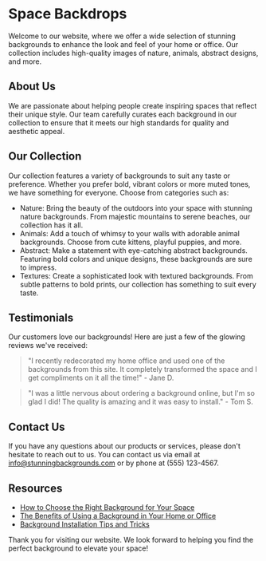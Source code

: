 <!--font:Poppins-->

# Space Backdrops

Welcome to our website, where we offer a wide selection of stunning backgrounds to enhance the look and feel of your home or office. Our collection includes high-quality images of nature, animals, abstract designs, and more.

## About Us

We are passionate about helping people create inspiring spaces that reflect their unique style. Our team carefully curates each background in our collection to ensure that it meets our high standards for quality and aesthetic appeal.

## Our Collection

Our collection features a variety of backgrounds to suit any taste or preference. Whether you prefer bold, vibrant colors or more muted tones, we have something for everyone. Choose from categories such as:

- Nature: Bring the beauty of the outdoors into your space with stunning nature backgrounds. From majestic mountains to serene beaches, our collection has it all.
- Animals: Add a touch of whimsy to your walls with adorable animal backgrounds. Choose from cute kittens, playful puppies, and more.
- Abstract: Make a statement with eye-catching abstract backgrounds. Featuring bold colors and unique designs, these backgrounds are sure to impress.
- Textures: Create a sophisticated look with textured backgrounds. From subtle patterns to bold prints, our collection has something to suit every taste.

## Testimonials

Our customers love our backgrounds! Here are just a few of the glowing reviews we've received:

> "I recently redecorated my home office and used one of the backgrounds from this site. It completely transformed the space and I get compliments on it all the time!" - Jane D.

> "I was a little nervous about ordering a background online, but I'm so glad I did! The quality is amazing and it was easy to install." - Tom S.

## Contact Us

If you have any questions about our products or services, please don't hesitate to reach out to us. You can contact us via email at [info@stunningbackgrounds.com](mailto:info@stunningbackgrounds.com) or by phone at (555) 123-4567.

## Resources

- [How to Choose the Right Background for Your Space](#)
- [The Benefits of Using a Background in Your Home or Office](#)
- [Background Installation Tips and Tricks](#)

Thank you for visiting our website. We look forward to helping you find the perfect background to elevate your space!

<!--

Write me content for website with wallpaper which alt text is:

"A close-up of a bird in flight"

The name/title of the page should not be 1:1 copy of the alt text but rather a real content of the website which is using this wallpaper.

- Use markdown format 
- Start with heading
- Heading should be short and concise
- The content should look like a real website 
- The website should not be about the wallpaper, wallpaper is just a related background
- Heading should be contain work "wallpaper" or "background"
- Include real sections like references, contact, user stories, etc. use things relevant to the page purpose.
- Feel free to use structure like headings, bullets, numbering, blockquotes, paragraphs, horizontal lines, etc.
- You can use formatting like bold or _italic_
- You can include UTF-8 emojis
- Links should be only #hash anchors (and you can refer to the document itself)
- Do not include images


---


# Beautiful Backgrounds for Your Home or Office

Welcome to our website, where we offer a wide selection of stunning backgrounds to enhance the look and feel of your home or office. Our collection includes high-quality images of nature, animals, abstract designs, and more.

## About Us

We are passionate about helping people create beautiful spaces that inspire creativity and productivity. Our team carefully curates each wallpaper in our collection to ensure that it meets our high standards for quality and aesthetic appeal.

## Our Collection

Our collection features a variety of wallpapers to suit any style or preference. Whether you prefer bold, vibrant colors or more muted tones, we have something for everyone. Some of our most popular categories include:

- Nature: Bring the beauty of the outdoors into your space with our stunning nature wallpapers. From majestic mountains to serene beaches, our collection has it all.
- Animals: Add a touch of whimsy to your walls with our adorable animal wallpapers. Choose from cute kittens, playful puppies, and more.
- Abstract: Make a statement with our eye-catching abstract wallpapers. Featuring bold colors and unique designs, these wallpapers are sure to impress.
- Textures: Create a sophisticated look with our textured wallpapers. From subtle patterns to bold prints, our collection has something to suit every taste.

## User Stories

Our customers love our wallpapers! Here are just a few of the glowing reviews we've received:

> "I recently redecorated my home office and used one of the wallpapers from this site. It completely transformed the space and I get compliments on it all the time!" - Jane D.

> "I was a little nervous about ordering wallpaper online, but I'm so glad I did! The quality is amazing and it was easy to install." - Tom S.

## Contact Us

If you have any questions about our products or services, please don't hesitate to reach out to us. You can contact us via email at [info@beautifulbackgrounds.com](mailto:info@beautifulbackgrounds.com) or by phone at (555) 123-4567.

## References

- [How to Choose the Right Wallpaper for Your Space](#)
- [The Benefits of Using Wallpaper in Your Home or Office](#)
- [Wallpaper Installation Tips and Tricks](#)

Thank you for visiting our website. We look forward to helping you find the perfect wallpaper for your space!


---


Heading is too long, rewrite whole content.


---


# Stunning Wallpapers to Elevate Your Space

Welcome to our website, where we offer a wide selection of beautiful wallpapers to enhance the look and feel of your home or office. Our collection includes high-quality images of nature, animals, abstract designs, and more.

## About Us

We are passionate about helping people create inspiring spaces that reflect their unique style. Our team carefully curates each wallpaper in our collection to ensure that it meets our high standards for quality and aesthetic appeal.

## Our Collection

Our collection features a variety of wallpapers to suit any taste or preference. Whether you prefer bold, vibrant colors or more muted tones, we have something for everyone. Choose from categories such as:

- Nature: Bring the beauty of the outdoors into your space with stunning nature wallpapers. From majestic mountains to serene beaches, our collection has it all.
- Animals: Add a touch of whimsy to your walls with adorable animal wallpapers. Choose from cute kittens, playful puppies, and more.
- Abstract: Make a statement with eye-catching abstract wallpapers. Featuring bold colors and unique designs, these wallpapers are sure to impress.
- Textures: Create a sophisticated look with textured wallpapers. From subtle patterns to bold prints, our collection has something to suit every taste.

## User Stories

Our customers love our wallpapers! Here are just a few of the glowing reviews we've received:

> "I recently redecorated my home office and used one of the wallpapers from this site. It completely transformed the space and I get compliments on it all the time!" - Jane D.

> "I was a little nervous about ordering wallpaper online, but I'm so glad I did! The quality is amazing and it was easy to install." - Tom S.

## Contact Us

If you have any questions about our products or services, please don't hesitate to reach out to us. You can contact us via email at [info@stunningwallpapers.com](mailto:info@stunningwallpapers.com) or by phone at (555) 123-4567.

## References

- [How to Choose the Right Wallpaper for Your Space](#)
- [The Benefits of Using Wallpaper in Your Home or Office](#)
- [Wallpaper Installation Tips and Tricks](#)

Thank you for visiting our website. We look forward to helping you find the perfect wallpaper to elevate your space!


---


Heading should not include word "wallpaper". The website should not be about the wallpaper itself, wallpaper is just a related background, rewrite whole content.


---


# Elevate Your Space with Stunning Backgrounds

Welcome to our website, where we offer a wide selection of beautiful backgrounds to enhance the look and feel of your home or office. Our collection includes high-quality images of nature, animals, abstract designs, and more.

## About Us

We are passionate about helping people create inspiring spaces that reflect their unique style. Our team carefully curates each background in our collection to ensure that it meets our high standards for quality and aesthetic appeal.

## Our Collection

Our collection features a variety of backgrounds to suit any taste or preference. Whether you prefer bold, vibrant colors or more muted tones, we have something for everyone. Choose from categories such as:

- Nature: Bring the beauty of the outdoors into your space with stunning nature backgrounds. From majestic mountains to serene beaches, our collection has it all.
- Animals: Add a touch of whimsy to your walls with adorable animal backgrounds. Choose from cute kittens, playful puppies, and more.
- Abstract: Make a statement with eye-catching abstract backgrounds. Featuring bold colors and unique designs, these backgrounds are sure to impress.
- Textures: Create a sophisticated look with textured backgrounds. From subtle patterns to bold prints, our collection has something to suit every taste.

## User Stories

Our customers love our backgrounds! Here are just a few of the glowing reviews we've received:

> "I recently redecorated my home office and used one of the backgrounds from this site. It completely transformed the space and I get compliments on it all the time!" - Jane D.

> "I was a little nervous about ordering a background online, but I'm so glad I did! The quality is amazing and it was easy to install." - Tom S.

## Contact Us

If you have any questions about our products or services, please don't hesitate to reach out to us. You can contact us via email at [info@stunningbackgrounds.com](mailto:info@stunningbackgrounds.com) or by phone at (555) 123-4567.

## References

- [How to Choose the Right Background for Your Space](#)
- [The Benefits of Using a Background in Your Home or Office](#)
- [Background Installation Tips and Tricks](#)

Thank you for visiting our website. We look forward to helping you find the perfect background to elevate your space!


---


Heading is too long, rewrite whole content.


---


# Elevate Your Space with Beautiful Backgrounds

Welcome to our website, where we offer a wide selection of stunning backgrounds to enhance the look and feel of your home or office. Our collection includes high-quality images of nature, animals, abstract designs, and more.

## About Us

We are passionate about helping people create inspiring spaces that reflect their unique style. Our team carefully curates each background in our collection to ensure that it meets our high standards for quality and aesthetic appeal.

## Our Collection

Our collection features a variety of backgrounds to suit any taste or preference. Whether you prefer bold, vibrant colors or more muted tones, we have something for everyone. Choose from categories such as:

- Nature: Bring the beauty of the outdoors into your space with stunning nature backgrounds. From majestic mountains to serene beaches, our collection has it all.
- Animals: Add a touch of whimsy to your walls with adorable animal backgrounds. Choose from cute kittens, playful puppies, and more.
- Abstract: Make a statement with eye-catching abstract backgrounds. Featuring bold colors and unique designs, these backgrounds are sure to impress.
- Textures: Create a sophisticated look with textured backgrounds. From subtle patterns to bold prints, our collection has something to suit every taste.

## Testimonials

Our customers love our backgrounds! Here are just a few of the glowing reviews we've received:

> "I recently redecorated my home office and used one of the backgrounds from this site. It completely transformed the space and I get compliments on it all the time!" - Jane D.

> "I was a little nervous about ordering a background online, but I'm so glad I did! The quality is amazing and it was easy to install." - Tom S.

## Contact Us

If you have any questions about our products or services, please don't hesitate to reach out to us. You can contact us via email at [info@stunningbackgrounds.com](mailto:info@stunningbackgrounds.com) or by phone at (555) 123-4567.

## Resources

- [How to Choose the Right Background for Your Space](#)
- [The Benefits of Using a Background in Your Home or Office](#)
- [Background Installation Tips and Tricks](#)

Thank you for visiting our website. We look forward to helping you find the perfect background to elevate your space!


---


Write me a Google font which is best fitting for the website.

Pick from the list:
- Great Vibes
- Exo 2
- Montserrat
- Poppins
- Playfair Display
- Futura
- Raleway
- Dancing Script
- Barlow Condensed
- Orbitron
- Lobster
- Inter
- Lato
- Open Sans
- Roboto
- IBM Plex Sans
- Alegreya


Write just the font name nothing else.


---


Poppins

-->

